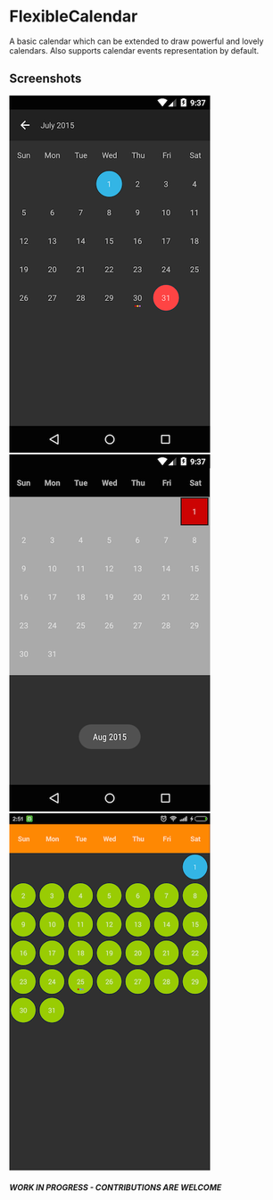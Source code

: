 # FlexibleCalendar

A basic calendar which can be extended to draw powerful and lovely calendars.
Also supports calendar events representation by default.

Screenshots
-----

![Calendar 1](screenshots/screenshot-1.png)&nbsp;![Calendar 2](screenshots/screenshot-2.png)&nbsp; ![Calendar 3](screenshots/screenshot-3.png)

##### WORK IN PROGRESS - CONTRIBUTIONS ARE WELCOME
